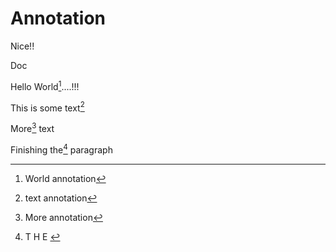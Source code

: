 # Annotation

Nice!!

Doc

Hello World[^1]....!!!

This is some text[^2]

More[^3] text

Finishing the[^4] paragraph

[^1]: World annotation



[^2]: text annotation



[^3]: More annotation

[^4]: T H E&#x20;
